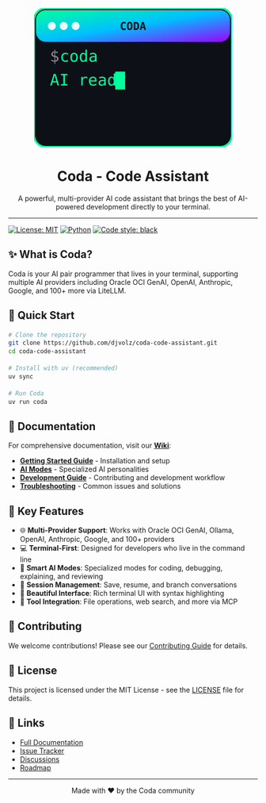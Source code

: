 <div align="center">
  <img src="assets/logos/coda-terminal-logo.svg" alt="Coda Terminal Logo" width="400" height="280">
  
  # Coda - Code Assistant
  
  A powerful, multi-provider AI code assistant that brings the best of AI-powered development directly to your terminal.
</div>

---

[![License: MIT](https://img.shields.io/badge/License-MIT-yellow.svg)](https://opensource.org/licenses/MIT)
[![Python](https://img.shields.io/badge/python-3.11+-blue.svg)](https://www.python.org/downloads/)
[![Code style: black](https://img.shields.io/badge/code%20style-black-000000.svg)](https://github.com/psf/black)

## ✨ What is Coda?

Coda is your AI pair programmer that lives in your terminal, supporting multiple AI providers including Oracle OCI GenAI, OpenAI, Anthropic, Google, and 100+ more via LiteLLM.

## 🚀 Quick Start

```bash
# Clone the repository
git clone https://github.com/djvolz/coda-code-assistant.git
cd coda-code-assistant

# Install with uv (recommended)
uv sync

# Run Coda
uv run coda
```

## 📖 Documentation

For comprehensive documentation, visit our **[Wiki](https://github.com/djvolz/coda-code-assistant/wiki)**:

- **[Getting Started Guide](https://github.com/djvolz/coda-code-assistant/wiki/Getting-Started)** - Installation and setup
- **[AI Modes](https://github.com/djvolz/coda-code-assistant/wiki/AI-Modes)** - Specialized AI personalities
- **[Development Guide](https://github.com/djvolz/coda-code-assistant/wiki/Development-Guide)** - Contributing and development workflow
- **[Troubleshooting](https://github.com/djvolz/coda-code-assistant/wiki/Troubleshooting)** - Common issues and solutions

## 🎯 Key Features

- 🌐 **Multi-Provider Support**: Works with Oracle OCI GenAI, Ollama, OpenAI, Anthropic, Google, and 100+ providers
- 💻 **Terminal-First**: Designed for developers who live in the command line
- 🧠 **Smart AI Modes**: Specialized modes for coding, debugging, explaining, and reviewing
- 💾 **Session Management**: Save, resume, and branch conversations
- 🎨 **Beautiful Interface**: Rich terminal UI with syntax highlighting
- 🔧 **Tool Integration**: File operations, web search, and more via MCP

## 🤝 Contributing

We welcome contributions! Please see our [Contributing Guide](CONTRIBUTING.md) for details.

## 📄 License

This project is licensed under the MIT License - see the [LICENSE](LICENSE) file for details.

## 🔗 Links

- [Full Documentation](https://github.com/djvolz/coda-code-assistant/wiki)
- [Issue Tracker](https://github.com/djvolz/coda-code-assistant/issues)
- [Discussions](https://github.com/djvolz/coda-code-assistant/discussions)
- [Roadmap](https://github.com/djvolz/coda-code-assistant/blob/main/ROADMAP.md)

---

<p align="center">Made with ❤️ by the Coda community</p>